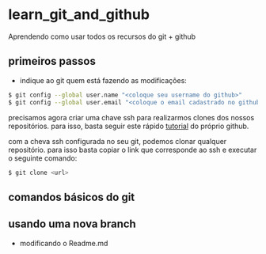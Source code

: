 # learn_git_and_github
Aprendendo como usar todos os recursos do git + github

## primeiros passos

- indique ao git quem está fazendo as modificações:
```bash
$ git config --global user.name "<coloque seu username do github>"
$ git config --global user.email "<coloque o email cadastrado no github>"
```

precisamos agora criar uma chave ssh para realizarmos clones dos nossos repositórios. para isso, basta seguir este rápido [tutorial](https://docs.github.com/pt/authentication/connecting-to-github-with-ssh/generating-a-new-ssh-key-and-adding-it-to-the-ssh-agent) do próprio github.

com a cheva ssh configurada no seu git, podemos clonar qualquer repositório. para isso basta copiar o link que corresponde ao ssh e executar o seguinte comando:

```bash
$ git clone <url>
```

## comandos básicos do git

## usando uma nova branch
- modificando o Readme.md
